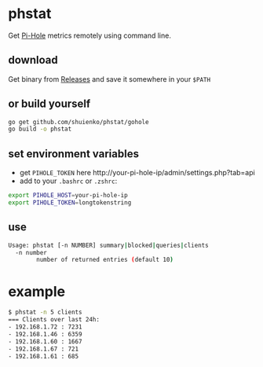 # phstat
Get [Pi-Hole](https://github.com/pi-hole/pi-hole) metrics remotely using command line.

## download

Get binary from [Releases](https://github.com/shuienko/phstat/releases) and save it somewhere in your `$PATH`

## or build yourself
```bash
go get github.com/shuienko/phstat/gohole
go build -o phstat
```

## set environment variables
* get `PIHOLE_TOKEN` here http://your-pi-hole-ip/admin/settings.php?tab=api
* add to your `.bashrc` or `.zshrc`:

```bash
export PIHOLE_HOST=your-pi-hole-ip
export PIHOLE_TOKEN=longtokenstring
```


## use

```bash
Usage: phstat [-n NUMBER] summary|blocked|queries|clients
  -n number
    	number of returned entries (default 10)
```

# example

```bash
$ phstat -n 5 clients
=== Clients over last 24h:
- 192.168.1.72 : 7231
- 192.168.1.46 : 6359
- 192.168.1.60 : 1667
- 192.168.1.67 : 721
- 192.168.1.61 : 685
```
